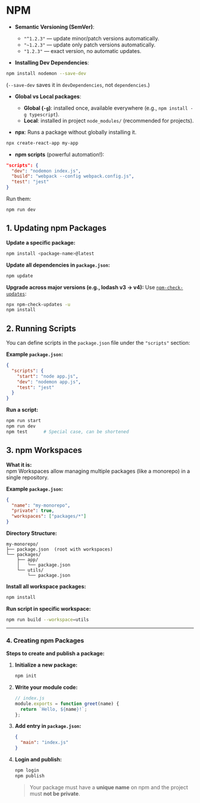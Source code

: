 # NPM

- **Semantic Versioning (SemVer)**:

  - `"^1.2.3"` — update minor/patch versions automatically.
  - `"~1.2.3"` — update only patch versions automatically.
  - `"1.2.3"` — exact version, no automatic updates.

- **Installing Dev Dependencies**:

```bash
npm install nodemon --save-dev
```

(`--save-dev` saves it in `devDependencies`, not `dependencies`.)

- **Global vs Local packages**:

  - **Global (`-g`)**: installed once, available everywhere (e.g., `npm install -g typescript`).
  - **Local**: installed in project `node_modules/` (recommended for projects).

- **npx**: Runs a package without globally installing it.

```bash
npx create-react-app my-app
```

- **npm scripts** (powerful automation!):

```json
"scripts": {
  "dev": "nodemon index.js",
  "build": "webpack --config webpack.config.js",
  "test": "jest"
}
```

Run them:

```bash
npm run dev
```

## **1. Updating npm Packages**

**Update a specific package:**

```bash
npm install <package-name>@latest
```

**Update all dependencies in `package.json`:**

```bash
npm update
```

**Upgrade across major versions (e.g., lodash v3 → v4):**
Use [`npm-check-updates`](https://www.npmjs.com/package/npm-check-updates):

```bash
npx npm-check-updates -u
npm install
```

## **2. Running Scripts**

You can define scripts in the `package.json` file under the `"scripts"` section:

**Example `package.json`:**

```json
{
  "scripts": {
    "start": "node app.js",
    "dev": "nodemon app.js",
    "test": "jest"
  }
}
```

**Run a script:**

```bash
npm run start
npm run dev
npm test      # Special case, can be shortened
```

## **3. npm Workspaces**

**What it is:**  
npm Workspaces allow managing multiple packages (like a monorepo) in a single repository.

**Example `package.json`:**

```json
{
  "name": "my-monorepo",
  "private": true,
  "workspaces": ["packages/*"]
}
```

**Directory Structure:**

```text
my-monorepo/
├── package.json  (root with workspaces)
└── packages/
    ├── app/
    │   └── package.json
    └── utils/
        └── package.json
```

**Install all workspace packages:**

```bash
npm install
```

**Run script in specific workspace:**

```bash
npm run build --workspace=utils
```

---

### **4. Creating npm Packages**

**Steps to create and publish a package:**

1. **Initialize a new package:**

   ```bash
   npm init
   ```

2. **Write your module code:**

   ```js
   // index.js
   module.exports = function greet(name) {
     return `Hello, ${name}!`;
   };
   ```

3. **Add entry in `package.json`:**

   ```json
   {
     "main": "index.js"
   }
   ```

4. **Login and publish:**

   ```bash
   npm login
   npm publish
   ```

   > Your package must have a **unique name** on npm and the project must **not be private**.

